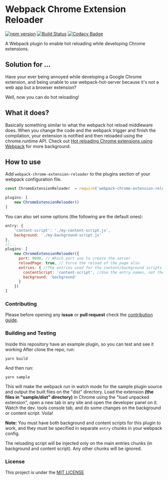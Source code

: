 # Webpack Chrome Extension Reloader
[![npm version](https://badge.fury.io/js/webpack-chrome-extension-reloader.svg)](https://badge.fury.io/js/webpack-chrome-extension-reloader)
[![Build Status](https://travis-ci.org/rubenspgcavalcante/webpack-chrome-extension-reloader.svg?branch=master)](https://travis-ci.org/rubenspgcavalcante/webpack-chrome-extension-reloader)
[![Codacy Badge](https://api.codacy.com/project/badge/Grade/b93aa8303bfb44a2a621cac57639ca26)](https://www.codacy.com/app/rubenspgcavalcante/webpack-chrome-extension-reloader?utm_source=github.com&amp;utm_medium=referral&amp;utm_content=rubenspgcavalcante/webpack-chrome-extension-reloader&amp;utm_campaign=Badge_Grade)

A Webpack plugin to enable hot reloading while developing Chrome extensions.

## Solution for ...
Have your ever being annoyed while developing a Google Chrome extension, and being unable to use
webpack-hot-server because it's not a web app but a browser extension?

Well, now you can do hot reloading!

## What it does?
Basically something similar to what the webpack hot reload middleware does. When you change the code and the webpack
trigger and finish the compilation, your extension is notified and then reloaded using the chrome.runtime API.  Check out
[Hot reloading Chrome extensions using Webpack](https://medium.com/front-end-hacking/hot-reloading-extensions-using-webpack-cdfa0e4d5a08) for more background.

## How to use
Add `webpack-chrome-extension-reloader` to the plugins section of your webpack configuration file.
```js
const ChromeExtensionReloader  = require('webpack-chrome-extension-reloader');

plugins: [
    new ChromeExtensionReloader()
]
```

You can also set some options (the following are the default ones):
```js
entry: {
    'content-script': './my-content-script.js',
    background: './my-background-script.js'
},
//...
plugins: [
    new ChromeExtensionReloader({
      port: 9090, // Which port use to create the server
      reloadPage: true, // Force the reload of the page also
      entries: { //The entries used for the content/background scripts
        contentScript: 'content-script', //Use the entry names, not the file name or the path
        background: 'background'
      }
    })
]
```

### Contributing
Please before opening any **issue** or **pull request** check the [contribution guide](/.github/CONTRIBUTING.MD).

### Building and Testing
Inside this repository have an example plugin, so you can test and see it working
After clone the repo, run:  
```
yarn build
```

 And then run:  
 ```
 yarn sample
 ```
 
 This will make the webpack run in watch mode for the sample plugin source and output the built files on the "dist"
 directory.
 Load the extension **(the files in "sample/dist" directory)** in Chrome using the "load unpacked extension", open a 
 new tab in any site and open the developer panel on it. Watch the dev. tools console tab, and do some changes on 
 the background or content script. Voila!

**Note:**
You must have both background and content scripts for this plugin to work, and they must be specified in separate `entry` chunks
in your webpack config.

The reloading script will be injected only on the main entries chunks (in background and content script). Any other
chunks will be ignored.

### License
This project is under the [MIT LICENSE](http://opensource.org/licenses/MIT)
